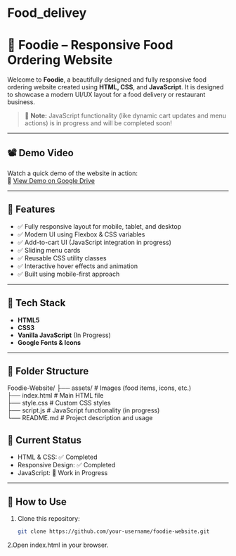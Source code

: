 # Food_delivey

# 🍔 Foodie – Responsive Food Ordering Website

Welcome to **Foodie**, a beautifully designed and fully responsive food ordering website created using **HTML, CSS**, and **JavaScript**. It is designed to showcase a modern UI/UX layout for a food delivery or restaurant business. 

> 🎯 **Note:** JavaScript functionality (like dynamic cart updates and menu actions) is in progress and will be completed soon!

---

## 📽️ Demo Video

Watch a quick demo of the website in action:  
🔗 [View Demo on Google Drive](https://drive.google.com/file/d/1Bq4gWjzypkIEoxMjI2_FXHcKzjLi82Bf/view?usp=sharing)

---

## 🚀 Features

- ✅ Fully responsive layout for mobile, tablet, and desktop
- ✅ Modern UI using Flexbox & CSS variables
- ✅ Add-to-cart UI (JavaScript integration in progress)
- ✅ Sliding menu cards
- ✅ Reusable CSS utility classes
- ✅ Interactive hover effects and animation
- ✅ Built using mobile-first approach

---

## 🔧 Tech Stack

- **HTML5**
- **CSS3**
- **Vanilla JavaScript** (In Progress)
- **Google Fonts & Icons**

---

## 📁 Folder Structure

Foodie-Website/
├── assets/ # Images (food items, icons, etc.)<br>
├── index.html # Main HTML file<br>
├── style.css # Custom CSS styles<br>
├── script.js # JavaScript functionality (in progress)<br>
└── README.md # Project description and usage<br>

## 📅 Current Status

- HTML & CSS: ✅ Completed  <br>
- Responsive Design: ✅ Completed  <br>
- JavaScript: 🔄 Work in Progress<br>

---

## 📌 How to Use

1. Clone this repository:
   ```bash
   git clone https://github.com/your-username/foodie-website.git
2.Open index.html in your browser.
